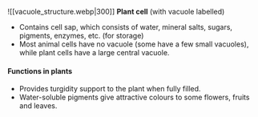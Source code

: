 ![[vacuole_structure.webp|300]]    **Plant cell** (with vacuole labelled)

- Contains cell sap, which consists of water, mineral salts, sugars, pigments, enzymes, etc. (for storage)
- Most animal cells have no vacuole (some have a few small vacuoles), while plant cells have a large central vacuole.

#### Functions in plants
- Provides turgidity support to the plant when fully filled.
- Water-soluble pigments give attractive colours to some flowers, fruits and leaves.

